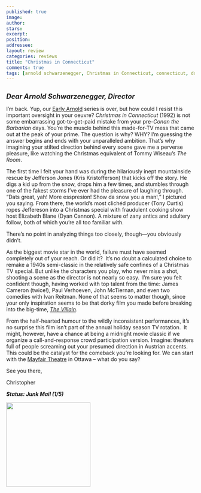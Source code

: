 ```yaml
---
published: true
image:
author: 
stars: 
excerpt: 
position: 
addressee: 
layout: review
categories: reviews
title: "Christmas in Connecticut"
comments: true
tags: [arnold schwarzenegger, Christmas in Connecticut, connecticut, ddirector, directorial debut, Early Arnold, Early Arnold, junk, made-for-TV, midnight movie, specia, The Room, Tommy Wiseau]
---
```

<div><p><span class="full-image-block ssNonEditable"><span><a href="/letters/2012/12/17/christmas-in-connecticut.html"><img src="http://static.squarespace.com/static/5005f6bcc4aa41161b33e89e/5329cf1fe4b07c068ebf74de/5329cf1fe4b07c068ebf7765/1355844349827/Christmas%20in%20Connecticut.jpg" alt="" /></a></span></span></p>
<p><strong><em style="font-size:130%;">Dear Arnold Schwarzenegger, Director</em></strong></p>
<p>I&rsquo;m back. Yup, our <a href="/letters/tag/early-arnold">Early Arnold</a> series is over, but how could I resist this important oversight in your oeuvre? <em>Christmas in Connecticut </em>(1992) is not some embarrassing got-to-get-paid mistake from your pre-<em>Conan the Barbarian</em> days. You&rsquo;re the muscle behind this made-for-TV mess that came out at the peak of your prime. The question is why? WHY? I&rsquo;m guessing the answer begins and ends with your unparalleled ambition. That&rsquo;s why imagining your stilted direction behind every scene gave me a perverse pleasure, like watching the Christmas equivalent of Tommy Wiseau&rsquo;s <em>The Room</em>.</p>
<p>The first time I felt your hand was during the hilariously inept mountainside rescue by Jefferson Jones (Kris Kristofferson) that kicks off the story. He digs a kid up from the snow, drops him a few times, and stumbles through one of the fakest storms I&rsquo;ve ever had the pleasure of laughing through.&nbsp; &ldquo;Dats great, yah! More esspresion! Show da snow you a man!,&rdquo; I pictured you saying. From there, the world&rsquo;s most clich&eacute;d producer (Tony Curtis) ropes Jeffereson into a Christmas special with fraudulent cooking show host Elizabeth Blane (Dyan Cannon). A mixture of zany antics and adultery follow, both of which you&rsquo;re all too familiar with.</p>
<p>There&rsquo;s no point in analyzing things too closely, though&mdash;you obviously didn&rsquo;t.</p>
<p>As the biggest movie star in the world, failure must have seemed completely out of your reach. Or did it?&nbsp; It&rsquo;s no doubt a calculated choice to remake a 1940s semi-classic in the relatively safe confines of a Christmas TV special. But unlike the characters you play, who never miss a shot, shooting a scene as the director is not nearly so easy.&nbsp; I&rsquo;m sure you felt confident though, having worked with top talent from the time: James Cameron (twice!), Paul Verhoeven, John McTiernan, and even two comedies with Ivan Reitman. None of that seems to matter though, since your only inspiration seems to be that dorky film you made before breaking into the big-time, <a href="/letters/2012/11/27/the-villain.html"><em>The Villain</em></a>.</p>
<p>From the half-hearted humour to the wildly inconsistent performances, it&rsquo;s no surprise this film isn&rsquo;t part of the annual holiday season TV rotation.&nbsp; It might, however, have a chance at being a midnight movie classic if we organize a call-and-response crowd participation version. Imagine: theaters full of people screaming out your presumed direction in Austrian accents. This could be the catalyst for the comeback you&rsquo;re looking for. We can start with the <a href="http://bank.mayfairtheatre.ca/">Mayfair Theatre</a> in Ottawa &ndash; what do you say?</p>
<p>See you there,</p>
<p>Christopher&nbsp;</p>
<p><strong><em>Status: Junk Mail (1/5)</em></strong></p>
<p><strong><em><span class="full-image-block ssNonEditable"><span><a href="http://www.zip.ca/Browse/Title.aspx?f=titleId%28140262%29"><img style="width:225px;" src="http://static.squarespace.com/static/5005f6bcc4aa41161b33e89e/5329cf1fe4b07c068ebf74de/5329cf20e4b07c068ebf7cd3/1343245454095/Rent-it-on-Zip.png" alt="" /></a></span></span><br /></em></strong></p></div>
